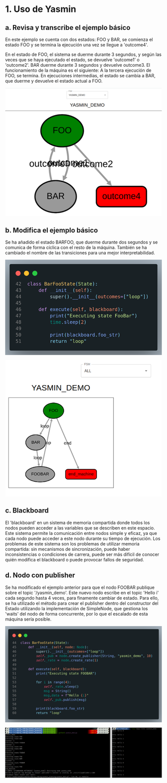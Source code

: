 # 1. Uso de Yasmin

## a. Revisa y transcribe el ejemplo básico

En este ejemplo se cuenta con dos estados: FOO y BAR, se comienza el estado FOO y se termina la ejecución una vez se llegue a 'outcome4'.

En el estado de FOO, el sistema se duerme durante 3 segundos, y según las veces que se haya ejecutado el estado, se devuelve 'outcome1' o 'outcome2'. BAR duerme durante 3 segundos y devuelve outcome3. El funcionamiento de la máquina es el siguiente: A la tercera ejecución de FOO, se termina. En ejecuciones intermedias, el estado se cambia a BAR, que duerme y devuelve el estado actual a FOO.

![yasmin_demo1](./imgs/yasmin1.png)

## b. Modifica el ejemplo básico

Se ha añadido el estado BARFOO, que duerme durante dos segundos y se comunica de forma cíclica con el resto de la máquina. También se ha cambiado el nombre de las transiciones para una mejor interpretabilidad.

![yasmin_mod](./imgs/barfoostate.png)

![yasmin_mod](./imgs/yasmin_mod.png)

## c. Blackboard

El 'blackboard' en un sistema de memoria compartida donde todos los nodos pueden acceder a las variables que se describen en este espacio. Este sistema permite la comunicación entre nodos simple y eficaz, ya que cada nodo puede acceder a este nodo durante su tiempo de ejecución. Los problemas de este sistema son los problemas de utilizar memoria compartida: sin mecanismos de sincronización, puede haber inconsistencias o condiciones de carrera, puede ser más difícil de conocer quién modifica el blackboard o puede provocar fallos de seguridad.

## d. Nodo con publisher

Se ha modificado el ejemplo anterior para que el nodo FOOBAR publique sobre el topic '/yasmin_demo'. Este nuevo nodo escribe en el topic 'Hello i' cada segundo hasta 4 veces, para finamente cambiar de estado.
Para ello, se ha utilizado el método para crear el publisher dentro del constructor del Estado utilizando la implementación de SimpleNode, que gestiona los 'waits' del nodo de forma concurrente, por lo que el escalado de esta máquina sería posible.

![yasmin_pub codigo](./imgs/yasmin_pub.png)

![yasmin_pub topic](./imgs/topic_echo.png)
